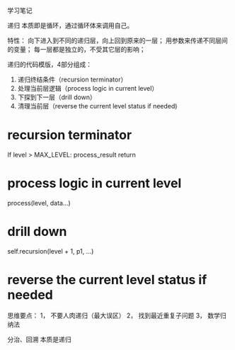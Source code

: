 ﻿学习笔记

递归
本质即是循环，通过循环体来调用自己。

特性：
向下进入到不同的递归层，向上回到原来的一层；
用参数来传递不同层间的变量；
每一层都是独立的，不受其它层的影响；

递归的代码模版，4部分组成：
1. 递归终结条件（recursion terminator）
2. 处理当前层逻辑（process logic  in current level）
3. 下探到下一层（drill down）
4. 清理当前层（reverse the current level status if needed)

# recursion terminator
If level > MAX_LEVEL:
    process_result
    return

# process logic in current level
process(level, data...)

# drill down 
self.recursion(level + 1, p1, ...)

# reverse the current level status if needed

思维要点：
1， 不要人肉递归（最大误区）
2， 找到最近重复子问题
3， 数学归纳法

分治、回溯
本质是递归
